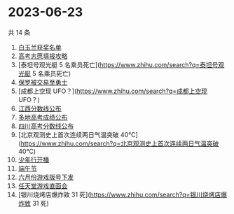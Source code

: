 # 2023-06-23

共 14 条

<!-- BEGIN -->
<!-- 最后更新时间 Fri Jun 23 2023 22:11:31 GMT+0800 (China Standard Time) -->

1. [白玉兰获奖名单](https://www.zhihu.com/search?q=白玉兰获奖名单)
1. [高考志愿填报攻略](https://www.zhihu.com/search?q=高考志愿填报攻略)
1. [泰坦号观光艇 5 名乘员死亡](https://www.zhihu.com/search?q=泰坦号观光艇 5
   名乘员死亡)
1. [保罗被交易至勇士](https://www.zhihu.com/search?q=保罗被交易至勇士)
1. [成都上空现 UFO？](https://www.zhihu.com/search?q=成都上空现 UFO？)
1. [江西分数线公布](https://www.zhihu.com/search?q=江西分数线公布)
1. [多地高考成绩公布](https://www.zhihu.com/search?q=多地高考成绩公布)
1. [四川高考分数线公布](https://www.zhihu.com/search?q=四川高考分数线公布)
1. [北京观测史上首次连续两日气温突破
   40℃](https://www.zhihu.com/search?q=北京观测史上首次连续两日气温突破 40℃)
1. [少年行开播](https://www.zhihu.com/search?q=少年行开播)
1. [端午节](https://www.zhihu.com/search?q=端午节)
1. [六月份游戏版号下发](https://www.zhihu.com/search?q=六月份游戏版号下发)
1. [任天堂游戏直面会](https://www.zhihu.com/search?q=任天堂游戏直面会)
1. [银川烧烤店爆炸致 31 死](https://www.zhihu.com/search?q=银川烧烤店爆炸致 31
   死)

<!-- END -->
